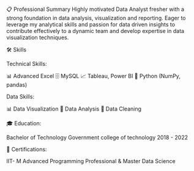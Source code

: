 📋 Professional Summary
Highly motivated Data Analyst fresher with a strong foundation in data analysis, visualization and reporting. 
Eager to leverage my analytical skills and passion for data driven insights to contribute effectively to a dynamic team and develop expertise in data visualization techniques.

🛠️ Skills

Technical Skills:

📊 Advanced Excel
🗄️ MySQL
📈 Tableau, Power BI
🐍 Python (NumPy, pandas)

Data Skills:

📊 Data Visualization
🧮 Data Analysis
🧹 Data Cleaning

🎓 Education:

Bachelor of Technology
Government college of technology
2018 - 2022

📜 Certifications:

IIT- M Advanced Programming Professional & Master Data Science
